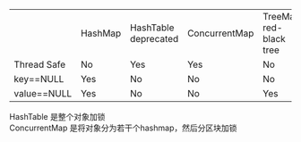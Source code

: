 <table>
<tr>
<td></td>
<td>
HashMap
</td>
<td>
HashTable deprecated
</td>
<td>
ConcurrentMap
</td>
<td>
TreeMap red-black tree
</td>
</tr>
<tr>
<td>
Thread Safe
</td>
<td>
No
</td>
<td>
Yes
</td>
<td>
Yes
</td>
<td>
No
</td>
</tr>
  <tr><td>key==NULL</td><td>Yes</td><td>No</td><td>No</td><td>No</td></tr>
  <tr><td>value==NULL</td><td>Yes</td><td>No</td><td>No</td><td>Yes</td></tr>

</table>

HashTable 是整个对象加锁<br/>
ConcurrentMap 是将对象分为若干个hashmap，然后分区块加锁

